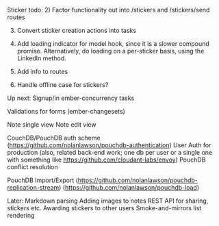 Sticker todo:
2) Factor functionality out into /stickers and /stickers/send routes

3) Convert sticker creation actions into tasks

4) Add loading indicator for model hook, since it is a slower compound promise.
  Alternatively, do loading on a per-sticker basis, using the LinkedIn method.

5) Add info to routes

6) Handle offline case for stickers?

Up next:
Signup/in ember-concurrency tasks

Validations for forms (ember-changesets)

Note single view
Note edit view

CouchDB/PouchDB auth scheme
  (https://github.com/nolanlawson/pouchdb-authentication)
User Auth for production
  (also, related back-end work; one db per user or a single one with something like https://github.com/cloudant-labs/envoy)
PouchDB conflict resolution

PouchDB Import/Export (https://github.com/nolanlawson/pouchdb-replication-stream)
(https://github.com/nolanlawson/pouchdb-load)

Later:
Markdown parsing
Adding images to notes
REST API for sharing, stickers etc.
Awarding stickers to other users
Smoke-and-mirrors list rendering
